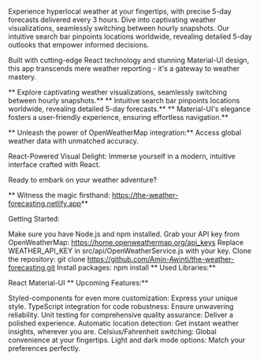 Experience hyperlocal weather at your fingertips, with precise 5-day forecasts delivered every 3 hours. Dive into captivating weather visualizations, seamlessly switching between hourly snapshots. Our intuitive search bar pinpoints locations worldwide, revealing detailed 5-day outlooks that empower informed decisions.

Built with cutting-edge React technology and stunning Material-UI design, this app transcends mere weather reporting - it's a gateway to weather mastery.

** Explore captivating weather visualizations, seamlessly switching between hourly snapshots.**
** Intuitive search bar pinpoints locations worldwide, revealing detailed 5-day forecasts.**
** Material-UI's elegance fosters a user-friendly experience, ensuring effortless navigation.**

** Unleash the power of OpenWeatherMap integration:** Access global weather data with unmatched accuracy.

React-Powered Visual Delight: Immerse yourself in a modern, intuitive interface crafted with React.

Ready to embark on your weather adventure?

** Witness the magic firsthand: https://the-weather-forecasting.netlify.app**

Getting Started:

Make sure you have Node.js and npm installed.
Grab your API key from OpenWeatherMap: https://home.openweathermap.org/api_keys
Replace WEATHER_API_KEY in src/api/OpenWeatherService.js with your key.
Clone the repository: git clone https://github.com/Amin-Awinti/the-weather-forecasting.git
Install packages: npm install
** Used Libraries:**

React
Material-UI
** Upcoming Features:**

Styled-components for even more customization: Express your unique style.
TypeScript integration for code robustness: Ensure unwavering reliability.
Unit testing for comprehensive quality assurance: Deliver a polished experience.
Automatic location detection: Get instant weather insights, wherever you are.
Celsius/Fahrenheit switching: Global convenience at your fingertips.
Light and dark mode options: Match your preferences perfectly.

